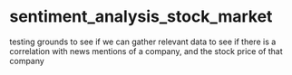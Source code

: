 # sentiment_analysis_stock_market
testing grounds to see if we can gather relevant data to see if there is a correlation with news mentions of a company, and the stock price of that company
